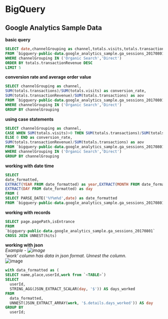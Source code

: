 # BigQuery
## Google Analytics Sample Data
**basic query**<br>
```SQL
SELECT date,channelGrouping as channel,totals.visits,totals.transactionRevenue 
FROM `bigquery-public-data.google_analytics_sample.ga_sessions_20170801` 
WHERE channelGrouping IN ('Organic Search','Direct')
ORDER BY totals.transactionRevenue DESC
LIMIT 5
```
**conversion rate and average order value**<br>
```SQL
SELECT channelGrouping as channel,
SUM(totals.transactions)/SUM(totals.visits) as conversion_rate,
SUM(totals.transactionRevenue)/SUM(totals.transactions) as aov
FROM `bigquery-public-data.google_analytics_sample.ga_sessions_20170801` 
WHERE channelGrouping IN ('Organic Search','Direct')
GROUP BY channelGrouping
```
**using case statements**<br>
```SQL
SELECT channelGrouping as channel,
CASE WHEN SUM(totals.visits)>0 THEN SUM(totals.transactions)/SUM(totals.visits)
ELSE 0 END as conversion_rate,
SUM(totals.transactionRevenue)/SUM(totals.transactions) as aov
FROM `bigquery-public-data.google_analytics_sample.ga_sessions_20170801` 
WHERE channelGrouping IN ('Organic Search','Direct')
GROUP BY channelGrouping
```
**working with date time**<br>
```SQL
SELECT 
date_formatted,
EXTRACT(YEAR FROM date_formatted) as year,EXTRACT(MONTH FROM date_formatted) as month,
EXTRACT(DAY FROM date_formatted) as day
FROM (
SELECT PARSE_DATE('%Y%m%d',date) as date_formatted
FROM `bigquery-public-data.google_analytics_sample.ga_sessions_20170801`)
```
**working with records**<br>
```SQL
SELECT page.pagePath,isEntrance
FROM 
`bigquery-public-data.google_analytics_sample.ga_sessions_20170801`
CROSS JOIN UNNEST(hits)
```
**working with json**<br>
*Example - ![image](https://github.com/SHRIDHARKN/data_science/assets/74343939/0aca945e-f9f2-405c-a5cb-c4c2e250f97d)<br>
'work' column has data in json format. Unnest the column.*<br>
![image](https://github.com/SHRIDHARKN/data_science/assets/74343939/f672eb3f-2fa6-4949-956d-e4b53cfb5416)

```SQL
with data_formatted as (
SELECT name,place,userId,work from `<TABLE>`)
SELECT
  userId,
  STRING_AGG(JSON_EXTRACT_SCALAR(day, '$')) AS days_worked
FROM
  data_formatted,
  UNNEST(JSON_EXTRACT_ARRAY(work, '$.details.days_worked')) AS day
GROUP BY
  userId;
```



